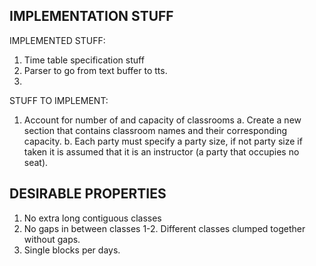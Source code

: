 ## IMPLEMENTATION STUFF

IMPLEMENTED STUFF:
  1. Time table specification stuff
  2. Parser to go from text buffer to tts.
  3.

STUFF TO IMPLEMENT:
  1. Account for number of and capacity of classrooms
    a. Create a new section that contains classroom names and
       their corresponding capacity.
    b. Each party must specify a party size, if not party size if 
       taken it is assumed that it is an instructor (a party that 
       occupies no seat).

## DESIRABLE PROPERTIES
  1. No extra long contiguous classes
  2. No gaps in between classes
  1-2. Different classes clumped together without gaps.
  3. Single blocks per days.
  
